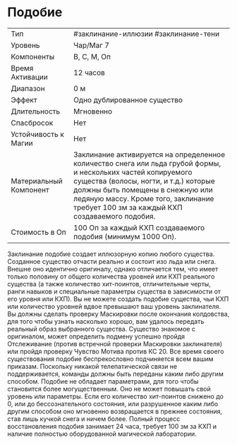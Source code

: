 # Подобие

|                        |                                                                                                                                                                                                                                                                                      |
| ---------------------- | ------------------------------------------------------------------------------------------------------------------------------------------------------------------------------------------------------------------------------------------------------------------------------------ |
| Тип                    | #заклинание-иллюзии #заклинание-тени                                                                                                                                                                                                                                                                       |
| Уровень                | Чар/Маг 7                                                                                                                                                                                                                                                                            |
| Компоненты             | В, С, М, Оп                                                                                                                                                                                                                                                                          |
| Время Активации        | 12 часов                                                                                                                                                                                                                                                                             |
| Диапазон               | 0 м                                                                                                                                                                                                                                                                                  |
| Эффект                 | Одно дублированное существо                                                                                                                                                                                                                                                          |
| Длительность           | Мгновенно                                                                                                                                                                                                                                                                            |
| Спасбросок             | Нет                                                                                                                                                                                                                                                                                  |
| Устойчивость к Магии   | Нет                                                                                                                                                                                                                                                                                  |
| Материальный Компонент | Заклинание активируется на определенное количество снега или льда грубой формы, и нескольких частей копируемого существа (волосы, ногти, и т.д.) которые должны быть помещены в снежную или ледяную массу. Кроме того, заклинание требует 100 зм за каждый КХП создаваемого подобия. |
| Стоимость в Оп         | 100 Оп за каждый КХП создаваемого подобия (минимум 1000 Оп).                                                                                                                                                                                                                         |

 Заклинание подобие создает иллюзорную копию любого существа. Созданное существо отчасти реально и состоит изо льда или снега. Внешне оно идентично оригиналу, однако отличается тем, что имеет только половину от общего количества уровней или КХП реального существа (а также количество хит-поинтов, отличительные черты, ранги навыков и специальные параметры существа в зависимости от его уровня или КХП). Вы не можете создать подобие существа, чьи КХП или количество уровней вдвое превышают ваш уровень заклинателя. Вы должны сделать проверку Маскировки после окончания колдовства, для того чтобы узнать насколько хорошо, вам удалось передать реальный образ выбранного существа. Существо знакомое с оригиналом, может определить подмену успешно пройдя Отслеживание (против встречной проверки Маскировки заклинателя) или пройдя проверку Чувство Мотива против КС 20. Все время своего существования подобие беспрекословно подчиняется всем вашим приказам. Поскольку никакой телепатической связи не поддерживается, команды должны быть переданы каким либо другим способом. Подобие не обладает параметрами, для того чтобы становится более могущественным. Оно не может повышать свой уровень или параметры. Если его количество хит-поинтов снижено до 0, или до бессознательного состояния, или разрушенное каким либо другим способом оно мгновенно возвращается в прежнее состояния, став лишь кучкой снега и ничем более. Полный процесс восстановления подобия занимает 24 часа, требует 100 зм за КХП и наличие полностью оборудованной магической лаборатории. 
